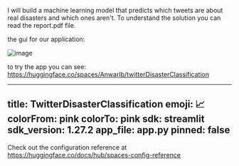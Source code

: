 I will build a machine learning model that predicts which tweets are about real disasters and which ones aren't. 
To understand the solution you can read the report.pdf file.

the gui for our application:

![image](https://github.com/Anwar9Ibrahim/NLP-twitter-disaster-detector/assets/115429214/28db25f1-e622-4c46-b4d7-f4de19144616)

to try the app you can see:
https://huggingface.co/spaces/AnwarIb/twitterDisasterClassification

---
title: TwitterDisasterClassification
emoji: 📈
colorFrom: pink
colorTo: pink
sdk: streamlit
sdk_version: 1.27.2
app_file: app.py
pinned: false
---

Check out the configuration reference at https://huggingface.co/docs/hub/spaces-config-reference
